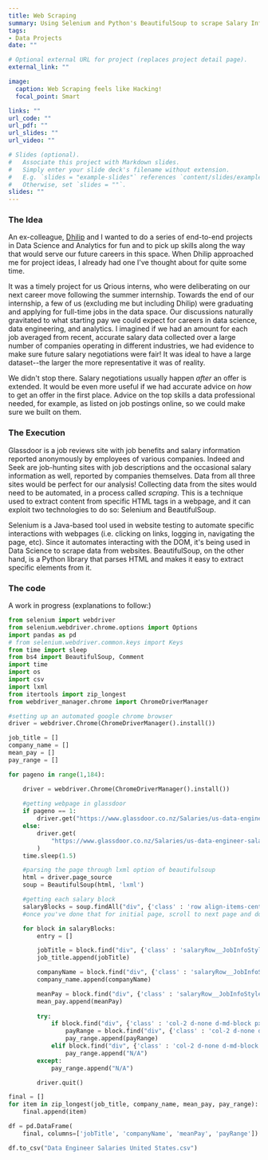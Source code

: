 ```yaml
---
title: Web Scraping
summary: Using Selenium and Python's BeautifulSoup to scrape Salary Information from Glassdoor
tags:
- Data Projects
date: ""

# Optional external URL for project (replaces project detail page).
external_link: ""

image:
  caption: Web Scraping feels like Hacking!
  focal_point: Smart

links: ""
url_code: ""
url_pdf: ""
url_slides: ""
url_video: ""

# Slides (optional).
#   Associate this project with Markdown slides.
#   Simply enter your slide deck's filename without extension.
#   E.g. `slides = "example-slides"` references `content/slides/example-slides.md`.
#   Otherwise, set `slides = ""`.
slides: ""
---
```


### The Idea

An ex-colleague, [Dhilip](https://www.linkedin.com/in/dhilip-subramanian-36021918b/) and I wanted to do a series of end-to-end projects in Data Science and Analytics for fun and to pick up skills along the way that would serve our future careers in this space. When Dhilip approached me for project ideas, I already had one I've thought about for quite some time. 

It was a timely project for us Qrious interns, who were deliberating on our next career move following the summer internship. Towards the end of our internship, a few of us (excluding me but including Dhilip) were graduating and applying for full-time jobs in the data space. Our discussions naturally gravitated to what starting pay we could expect for careers in data science, data engineering, and analytics. I imagined if we had an amount for each job averaged from recent, accurate salary data collected over a large number of companies operating in different industries, we had evidence to make sure future salary negotiations were fair! It was ideal to have a large dataset--the larger the more representative it was of reality.

We didn't stop there. Salary negotiations usually happen *after* an offer is extended. It would be even more useful if we had accurate advice on _how_ to get an offer in the first place. Advice on the top skills a data professional needed, for example, as listed on job postings online, so we could make sure we built on them.

### The Execution

Glassdoor is a job reviews site with job benefits and salary information reported anonymously by employees of various companies. Indeed and Seek are job-hunting sites with job descriptions and the occasional salary information as well, reported by companies themselves. Data from all three sites would be perfect for our analysis! Collecting data from the sites would need to be automated, in a process called *scraping*. This is a technique used to extract content from specific HTML tags in a webpage, and it can exploit two technologies to do so: Selenium and BeautifulSoup.

Selenium is a Java-based tool used in website testing to automate specific interactions with webpages (i.e. clicking on links, logging in, navigating the page, etc). Since it automates interacting with the DOM, it's being used in Data Science to scrape data from websites. BeautifulSoup, on the other hand, is a Python library that parses HTML and makes it easy to extract specific elements from it.

### The code

A work in progress (explanations to follow:)

```python
from selenium import webdriver
from selenium.webdriver.chrome.options import Options
import pandas as pd
# from selenium.webdriver.common.keys import Keys
from time import sleep
from bs4 import BeautifulSoup, Comment
import time
import os
import csv
import lxml
from itertools import zip_longest
from webdriver_manager.chrome import ChromeDriverManager

#setting up an automated google chrome browser
driver = webdriver.Chrome(ChromeDriverManager().install())

job_title = []
company_name = []
mean_pay = []
pay_range = []

for pageno in range(1,184):

    driver = webdriver.Chrome(ChromeDriverManager().install())
    
    #getting webpage in glassdoor
    if pageno == 1:
        driver.get("https://www.glassdoor.co.nz/Salaries/us-data-engineer-salary-SRCH_IL.0,2_IN1_KO3,16.htm")
    else:
        driver.get(
            "https://www.glassdoor.co.nz/Salaries/us-data-engineer-salary-SRCH_IL.0,2_IN1_KO3,16.htm" + "_IP" + str(pageno) + ".htm"
        )
    time.sleep(1.5)

    #parsing the page through lxml option of beautifulsoup
    html = driver.page_source
    soup = BeautifulSoup(html, 'lxml')

    #getting each salary block
    salaryBlocks = soup.findAll("div", {'class' : 'row align-items-center m-0 salaryRow__SalaryRowStyle__row'})
    #once you've done that for initial page, scroll to next page and do again. save results into one main file

    for block in salaryBlocks:
        entry = []

        jobTitle = block.find("div", {'class' : 'salaryRow__JobInfoStyle__jobTitle strong'}).find("a").text
        job_title.append(jobTitle)

        companyName = block.find("div", {'class' : 'salaryRow__JobInfoStyle__employerName'}).text
        company_name.append(companyName)

        meanPay = block.find("div", {'class' : 'salaryRow__JobInfoStyle__meanBasePay common__formFactorHelpers__showHH'}).find('span').text
        mean_pay.append(meanPay)
        
        try:
            if block.find("div", {'class' : 'col-2 d-none d-md-block px-0 py salaryRow__SalaryRowStyle__amt'}).find("div", {'class' : 'strong'}):
                payRange = block.find("div", {'class' : 'col-2 d-none d-md-block px-0 py salaryRow__SalaryRowStyle__amt'}).find("div", {'class' : 'strong'}).text
                pay_range.append(payRange)
            elif block.find("div", {'class' : 'col-2 d-none d-md-block px-0 py salaryRow__SalaryRowStyle__amt'}).find("span", {'class' : 'strong'}):
                pay_range.append("N/A")
        except:
            pay_range.append("N/A")

        driver.quit()

final = []
for item in zip_longest(job_title, company_name, mean_pay, pay_range):
    final.append(item)

df = pd.DataFrame(
    final, columns=['jobTitle', 'companyName', 'meanPay', 'payRange'])

df.to_csv("Data Engineer Salaries United States.csv")
```
